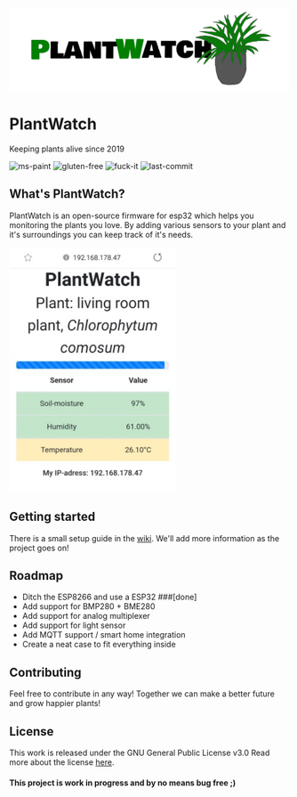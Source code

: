 ![plantwatch-logo](https://raw.githubusercontent.com/nmeurer/PlantWatch/master/media/plantwatch_logo_complete.png)
# PlantWatch
Keeping plants alive since 2019

![ms-paint](https://forthebadge.com/images/badges/designed-in-ms-paint.svg)
![gluten-free](https://forthebadge.com/images/badges/gluten-free.svg)
![fuck-it](https://forthebadge.com/images/badges/fuck-it-ship-it.svg)
![last-commit](https://img.shields.io/github/last-commit/nmeurer/plantwatch?color=%23008800&style=for-the-badge)

## What's PlantWatch?
PlantWatch is an open-source firmware for esp32 which helps you monitoring the plants you love.
By adding various sensors to your plant and it's surroundings you can keep track of it's needs.

<img src="https://raw.githubusercontent.com/nmeurer/PlantWatch/master/media/screenshot_mobile.jpg" width="300">

## Getting started
There is a small setup guide in the [wiki](https://github.com/nmeurer/PlantWatch/wiki/Setup-guide).
We'll add more information as the project goes on!

## Roadmap
- Ditch the ESP8266 and use a ESP32 ###[done]
- Add support for BMP280 + BME280
- Add support for analog multiplexer
- Add support for light sensor
- Add MQTT support / smart home integration
- Create a neat case to fit everything inside

## Contributing
Feel free to contribute in any way! Together we can make a better future and grow happier plants!

## License
This work is released under the GNU General Public License v3.0
Read more about the license [here](https://github.com/nmeurer/PlantWatch/blob/master/LICENSE).

#### This project is work in progress and by no means bug free ;)
